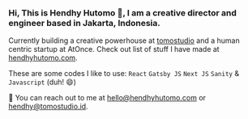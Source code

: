 ### Hi, This is Hendhy Hutomo 👋, I am a creative director and engineer based in Jakarta, Indonesia.

Currently building a creative powerhouse at [tomostudio](https://github.com/tomostudio/) and a human centric startup at AtOnce.
Check out list of stuff I have made at [hendhyhutomo.com](https://hendhyhutomo.com).

These are some codes I like to use:
`React` `Gatsby JS` `Next JS` `Sanity` & `Javascript` (duh! 😄) 

💬 You can reach out to me at [hello@hendhyhutomo.com](hello@hendhyhutomo.com) or [hendhy@tomostudio.id](hendhy@tomostudio.id).
